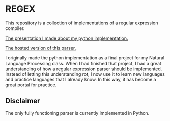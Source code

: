 # REGEX

This repository is a collection of implementations of a regular expression compiler.

[The presentation I made about my python implementation.](documents/pressentation.pdf)

[The hosted version of this parser.](http://georgemyersmiller.com/regex/)

I originally made the python implementation as a final project for my Natural Language Processing class.  When I had finished that project, I had a great understanding of how a regular expression parser should be implemented.  Instead of letting this understanding rot, I now use it to learn new languages and practice languages that I already know.  In this way, it has become a great portal for practice.

## Disclaimer

The only fully functioning parser is currently implemented in Python.
